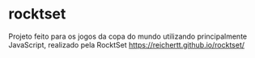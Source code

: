 # rocktset
 Projeto feito para os jogos da copa do mundo utilizando principalmente JavaScript, realizado pela RocktSet
https://reichertt.github.io/rocktset/
